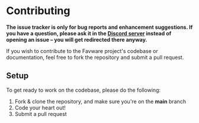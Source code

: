 # Contributing

**The issue tracker is only for bug reports and enhancement suggestions. If you have a question, please ask it in the
[Discord server](https://join.favware.tech) instead of opening an issue – you will get redirected there anyway.**

If you wish to contribute to the Favware project's codebase or documentation, feel free to fork the repository and
submit a pull request.

## Setup

To get ready to work on the codebase, please do the following:

1. Fork & clone the repository, and make sure you're on the **main** branch
2. Code your heart out!
3. Submit a pull request
